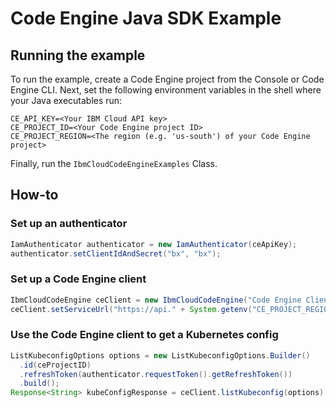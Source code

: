 # Code Engine Java SDK Example

## Running the example

To run the example, create a Code Engine project from the Console or Code Engine CLI. Next, set the following environment variables in the shell where your Java executables run:
```
CE_API_KEY=<Your IBM Cloud API key>
CE_PROJECT_ID=<Your Code Engine project ID>
CE_PROJECT_REGION=<The region (e.g. 'us-south') of your Code Engine project>
```
Finally, run the `IbmCloudCodeEngineExamples` Class. 

## How-to

### Set up an authenticator
```java
IamAuthenticator authenticator = new IamAuthenticator(ceApiKey);
authenticator.setClientIdAndSecret("bx", "bx");
```

### Set up a Code Engine client
```java
IbmCloudCodeEngine ceClient = new IbmCloudCodeEngine("Code Engine Client", authenticator);
ceClient.setServiceUrl("https://api." + System.getenv("CE_PROJECT_REGION") + ".codeengine.cloud.ibm.com/api/v1");
```

### Use the Code Engine client to get a Kubernetes config
```java
ListKubeconfigOptions options = new ListKubeconfigOptions.Builder()
  .id(ceProjectID)
  .refreshToken(authenticator.requestToken().getRefreshToken())
  .build();
Response<String> kubeConfigResponse = ceClient.listKubeconfig(options).execute();
```